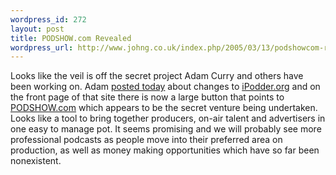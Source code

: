 ```yaml
--- 
wordpress_id: 272
layout: post
title: PODSHOW.com Revealed
wordpress_url: http://www.johng.co.uk/index.php/2005/03/13/podshowcom-revealed/
---
```

Looks like the veil is off the secret project Adam Curry and others have been working on. Adam <a href="http://www.curry.com/2005/03/13#a3747">posted today</a> about changes to <a href="http://www.ipodder.org">iPodder.org</a> and on the front page of that site there is now a large button that points to <a href="http://www.podshow.com">PODSHOW.com</a> which appears to be the secret venture being undertaken. Looks like a tool to bring together producers, on-air talent and advertisers in one easy to manage pot. It seems promising and we will probably see more professional podcasts as people move into their preferred area on production, as well as money making opportunities which have so far been nonexistent.
